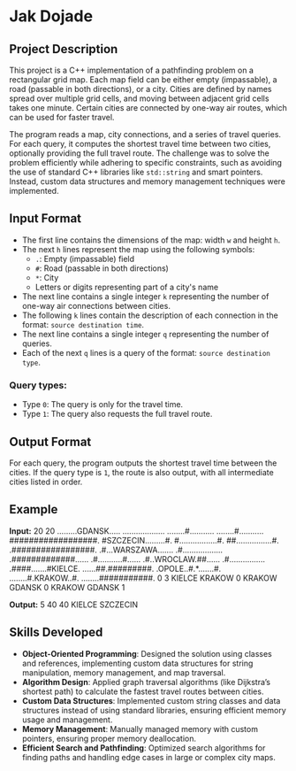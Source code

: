 # Jak Dojade

## Project Description

This project is a C++ implementation of a pathfinding problem on a rectangular grid map. Each map field can be either empty (impassable), a road (passable in both directions), or a city. Cities are defined by names spread over multiple grid cells, and moving between adjacent grid cells takes one minute. Certain cities are connected by one-way air routes, which can be used for faster travel.

The program reads a map, city connections, and a series of travel queries. For each query, it computes the shortest travel time between two cities, optionally providing the full travel route. The challenge was to solve the problem efficiently while adhering to specific constraints, such as avoiding the use of standard C++ libraries like `std::string` and smart pointers. Instead, custom data structures and memory management techniques were implemented.

## Input Format

- The first line contains the dimensions of the map: width `w` and height `h`.
- The next `h` lines represent the map using the following symbols:
    - `.`: Empty (impassable) field
    - `#`: Road (passable in both directions)
    - `*`: City
    - Letters or digits representing part of a city's name
- The next line contains a single integer `k` representing the number of one-way air connections between cities.
- The following `k` lines contain the description of each connection in the format: `source destination time`.
- The next line contains a single integer `q` representing the number of queries.
- Each of the next `q` lines is a query of the format: `source destination type`.

### Query types:
- Type `0`: The query is only for the travel time.
- Type `1`: The query also requests the full travel route.

## Output Format

For each query, the program outputs the shortest travel time between the cities. If the query type is `1`, the route is also output, with all intermediate cities listed in order.

## Example

**Input:**
20 20 .........GDANSK..... ................... ........#........... ........#........... ##################. #SZCZECIN.........#. #.................#. ##................#. .#################. .#...WARSZAWA....... .#.................. .#############...... .#...........#...... .#..WROCLAW.##...... .#................ .####.......#KIELCE. ......##.#########. .OPOLE..#.*.......#. ........#.KRAKOW..#. ........###########. 0 3 KIELCE KRAKOW 0 KRAKOW GDANSK 0 KRAKOW GDANSK 1

**Output:**
5 40 40 KIELCE SZCZECIN

## Skills Developed

- **Object-Oriented Programming**: Designed the solution using classes and references, implementing custom data structures for string manipulation, memory management, and map traversal.
- **Algorithm Design**: Applied graph traversal algorithms (like Dijkstra’s shortest path) to calculate the fastest travel routes between cities.
- **Custom Data Structures**: Implemented custom string classes and data structures instead of using standard libraries, ensuring efficient memory usage and management.
- **Memory Management**: Manually managed memory with custom pointers, ensuring proper memory deallocation.
- **Efficient Search and Pathfinding**: Optimized search algorithms for finding paths and handling edge cases in large or complex city maps.



